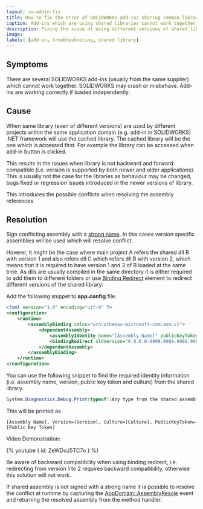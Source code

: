 ```yaml
---
layout: sw-addin-fix
title: How to fix the error of SOLIDWORKS add-ins sharing common libraries
caption: Add-ins which are using shared libraries cannot work together
description: Fixing the issue of using different versions of shared library by enabling binding redirect
image: 
labels: [add-in, troubleshooting, shared library]
---
```

## Symptoms

There are several SOLIDWORKS add-ins (usually from the same supplier) which cannot work together. SOLIDWORKS may crash or misbehave. Add-ins are working correctly if loaded independently.

## Cause

When same library (even of different versions) are used by different projects within the same application domain (e.g. add-in in SOLIDWORKS) .NET framework will use the cached library. The cached library will be the one which is accessed first. For example the library can be accessed when add-in button is clicked.

This results in the issues when library is not backward and forward compatible (i.e. version is supported by both newer and older applications). This is usually not the case for the libraries as behaviour may be changed, bugs fixed or regression issues introduced in the newer versions of library.

This introduces the possible conflicts when resolving the assembly references.

## Resolution

Sign conflicting assembly with a [strong name](https://docs.microsoft.com/en-us/dotnet/framework/app-domains/how-to-sign-an-assembly-with-a-strong-name). In this cases version specific assemblies will be used which will resolve conflict.

Hoverer, it might be the case where main project A refers the shared dll B with version 1 and also refers dll C which refers dll B with version 2, which means that it is required to have version 1 and 2 of B loaded at the same time. As dlls are usually compiled in the same directory it is either required to add them to different folders or use [Binding Redirect](https://docs.microsoft.com/en-us/dotnet/framework/configure-apps/file-schema/runtime/bindingredirect-element) element to redirect different versions of the shared library:

Add the following snippet to **app.config** file:

~~~ xml
<?xml version="1.0" encoding="utf-8" ?>
<configuration>
	<runtime>
		<assemblyBinding xmlns="urn:schemas-microsoft-com:asm.v1">
			<dependentAssembly>
				<assemblyIdentity name="[Assembly Name]" publicKeyToken="[Public Key Token]" culture="neutral" />
				<bindingRedirect oldVersion="0.0.0.0-9999.9999.9999.9999" newVersion="[Current Version]" />
			</dependentAssembly>
		</assemblyBinding>
	</runtime>
</configuration>
~~~

You can use the following snippet to find the required identity information (i.e. assembly name, version, public key token and culture) from the shared library.

~~~ cs
System.Diagnostics.Debug.Print(typeof([Any type from the shared assembly]).Assembly.FullName);
~~~

This will be printed as 

~~~
[Assembly Name], Version=[Version], Culture=[Culture], PublicKeyToken=[Public Key Token]
~~~

Video Demonstration: 

{% youtube { id: ZeWDoJ5TC7o } %}

Be aware of backward compatibility when using binding redirect, i.e. redirecting from version 1 to 2 requires backward compatibility, otherwise this solution will not work.

If shared assembly is not signed with a strong name it is possible to resolve the conflict at runtime by capturing the [AppDomain::AssemblyResole](https://docs.microsoft.com/en-us/dotnet/api/system.appdomain.assemblyresolve?view=netframework-4.8) event and returning the resolved assembly from the method handler.